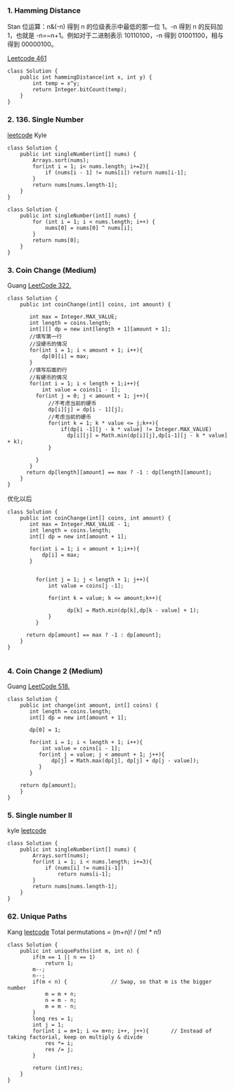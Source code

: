 ### 1. Hamming Distance
Stan
位运算：n&(-n) 得到 n 的位级表示中最低的那一位 1。-n 得到 n 的反码加 1，也就是 -n=~n+1。例如对于二进制表示 10110100，-n 得到 01001100，相与得到 00000100。

[Leetcode 461](https://leetcode.com/problems/hamming-distance/)
```
class Solution {
    public int hammingDistance(int x, int y) {
        int temp = x^y;
        return Integer.bitCount(temp);
    }
}
```

### 2. 136. Single Number
[leetcode](https://leetcode.com/problems/single-number/)
Kyle

```
class Solution {
    public int singleNumber(int[] nums) {
        Arrays.sort(nums);
        for(int i = 1; i< nums.length; i+=2){
            if (nums[i - 1] != nums[i]) return nums[i-1];
        }
        return nums[nums.length-1];
    }
}
```

```
class Solution {
    public int singleNumber(int[] nums) {
        for (int i = 1; i < nums.length; i++) {
            nums[0] = nums[0] ^ nums[i];
        }
        return nums[0];
    }
}
```
### 3. Coin Change (Medium)
Guang [LeetCode 322.](https://leetcode.com/problems/coin-change/description/)
```
class Solution {
    public int coinChange(int[] coins, int amount) {

       int max = Integer.MAX_VALUE;
       int length = coins.length;
       int[][] dp = new int[length + 1][amount + 1];
       //填写第一行
       //没硬币的情况
       for(int i = 1; i < amount + 1; i++){
           dp[0][i] = max;
       }
       //填写后面的行
       //有硬币的情况
       for(int i = 1; i < length + 1;i++){
           int value = coins[i - 1];
         for(int j = 0; j < amount + 1; j++){
             //不考虑当前的硬币
             dp[i][j] = dp[i - 1][j];
             //考虑当前的硬币
             for(int k = 1; k * value <= j;k++){
                 if(dp[i -1][j - k * value] != Integer.MAX_VALUE)
                   dp[i][j] = Math.min(dp[i][j],dp[i-1][j - k * value] + k);
             }

         } 
       } 
      return dp[length][amount] == max ? -1 : dp[length][amount];
    }
}

```
优化以后
```
class Solution {
    public int coinChange(int[] coins, int amount) {
       int max = Integer.MAX_VALUE - 1;
       int length = coins.length;
       int[] dp = new int[amount + 1];

       for(int i = 1; i < amount + 1;i++){
           dp[i] = max;
       }
        

         for(int j = 1; j < length + 1; j++){
             int value = coins[j -1];

             for(int k = value; k <= amount;k++){
                 
                   dp[k] = Math.min(dp[k],dp[k - value] + 1);
             }
         } 
      
      return dp[amount] == max ? -1 : dp[amount];
    }
}


```
### 4.  Coin Change 2 (Medium)
Guang [LeetCode 518.](https://leetcode.com/problems/coin-change-2/description/)
```
class Solution {
    public int change(int amount, int[] coins) {
       int length = coins.length;
       int[] dp = new int[amount + 1];

       dp[0] = 1;
       
       for(int i = 1; i < length + 1; i++){
           int value = coins[i - 1];
          for(int j = value; j < amount + 1; j++){
              dp[j] = Math.max(dp[j], dp[j] + dp[j - value]); 
          } 
       }

    return dp[amount];     
    }
}
```

### 5. Single number II
kyle
[leetcode](https://leetcode.com/problems/single-number-ii/)
```
class Solution {
    public int singleNumber(int[] nums) {
        Arrays.sort(nums);
        for(int i = 1; i < nums.length; i+=3){
            if (nums[i] != nums[i-1])
                return nums[i-1];
        }
        return nums[nums.length-1];
    }
}
```

### 62. Unique Paths
Kang
[leetcode](https://leetcode.com/problems/unique-paths/) Total permutations = (m+n)! / (m! * n!)
```
class Solution {
    public int uniquePaths(int m, int n) {
        if(m == 1 || n == 1)
            return 1;
        m--;
        n--;
        if(m < n) {              // Swap, so that m is the bigger number
            m = m + n;
            n = m - n;
            m = m - n;
        }
        long res = 1;
        int j = 1;
        for(int i = m+1; i <= m+n; i++, j++){       // Instead of taking factorial, keep on multiply & divide
            res *= i;
            res /= j;
        }
            
        return (int)res;
    }
}
```

